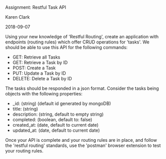 Assignment: Restful Task API

Karen Clark

2018-09-07

Using your new knowledge of 'Restful Routing', create an application with endpoints (routing rules) which offer CRUD operations for 'tasks'. We should be able to use this API for the following commands:

* GET: Retrieve all Tasks
* GET: Retrieve a Task by ID
* POST: Create a Task
* PUT: Update a Task by ID
* DELETE: Delete a Task by ID

The tasks should be responded in a json format. Consider the tasks being objects with the following properties:

* _id: (string) (default id generated by mongoDB)
* title: (string)
* description: (string, default to empty string)
* completed: (boolean, default to: false)
* created_at: (date, default to current date)
* updated_at: (date, default to current date)

Once your API is complete and your routing rules are in place, and follow the 'restful routing' standards, use the 'postman' browser extension to test your routing rules.